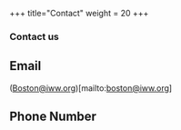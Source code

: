 +++
title="Contact"
weight = 20
+++

### Contact us

## Email
(Boston@iww.org)[mailto:boston@iww.org]


## Phone Number
<a href= “tel:+617-333-8519”></a>


